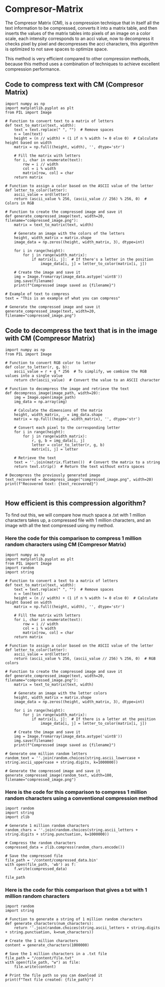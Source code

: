 # Compresor-Matrix
The Compresor Matrix (CM), is a compression technique that in itself all the text information to be compressed, converts it into a matrix table, and then inserts the values ​​of the matrix tables into pixels of an image on a color scale, each intensity corresponds to an acci value, now to decompress it checks pixel by pixel and decompresses the acci characters, this algorithm is optimized to not save spaces to optimize space.

This method is very efficient compared to other compression methods, because this method uses a combination of techniques to achieve excellent compression performance.

## Code to compress text with CM (Compresor Matrix)
```
import numpy as np
import matplotlib.pyplot as plt
from PIL import Image

# Function to convert text to a matrix of letters
def text_to_matrix(text, width):
    text = text.replace(" ", "")  # Remove spaces
    n = len(text)
    height = (n // width) + (1 if n % width != 0 else 0)  # Calculate height based on width
    matrix = np.full((height, width), '', dtype='str')
    
    # Fill the matrix with letters
    for i, char in enumerate(text):
        row = i // width
        col = i % width
        matrix[row, col] = char
    return matrix

# Function to assign a color based on the ASCII value of the letter
def letter_to_color(letter):
    ascii_value = ord(letter)
    return (ascii_value % 256, (ascii_value // 256) % 256, 0)  # Colors in RGB

# Function to create the compressed image and save it
def generate_compressed_image(text, width=20, filename="compressed_image.png"):
    matrix = text_to_matrix(text, width)
    
    # Generate an image with the colors of the letters
    height, width_matrix = matrix.shape
    image_data = np.zeros((height, width_matrix, 3), dtype=int)
    
    for i in range(height):
        for j in range(width_matrix):
            if matrix[i, j]:  # If there's a letter in the position
                image_data[i, j] = letter_to_color(matrix[i, j])
    
    # Create the image and save it
    img = Image.fromarray(image_data.astype('uint8'))
    img.save(filename)
    print(f"Compressed image saved as {filename}")

# Example of text to compress
text = "This is an example of what you can compress"

# Generate the compressed image and save it
generate_compressed_image(text, width=20, filename="compressed_image.png")

```

## Code to decompress the text that is in the image with CM (Compresor Matrix)
```
import numpy as np
from PIL import Image

# Function to convert RGB color to letter
def color_to_letter(r, g, b):
    ascii_value = r + g * 256  # To simplify, we combine the RGB values into a single value
    return chr(ascii_value)  # Convert the value to an ASCII character

# Function to decompress the image and retrieve the text
def decompress_image(image_path, width=20):
    img = Image.open(image_path)
    img_data = np.array(img)
    
    # Calculate the dimensions of the matrix
    height, width_matrix, _ = img_data.shape
    matrix = np.full((height, width_matrix), '', dtype='str')
    
    # Convert each pixel to the corresponding letter
    for i in range(height):
        for j in range(width_matrix):
            r, g, b = img_data[i, j]
            letter = color_to_letter(r, g, b)
            matrix[i, j] = letter
    
    # Retrieve the text
    text = ''.join(matrix.flatten())  # Convert the matrix to a string
    return text.strip()  # Return the text without extra spaces

# Decompress the previously generated image
text_recovered = decompress_image("compressed_image.png", width=20)
print(f"Recovered text: {text_recovered}")


```


## How efficient is this compression algorithm?
To find out this, we will compare how much space a .txt with 1 million characters takes up, a compressed file with 1 million characters, and an image with all the text compressed using my method.

### Here the code for this comparison to compress 1 million random characters using CM (Compresor Matrix)
```
import numpy as np
import matplotlib.pyplot as plt
from PIL import Image
import random
import string

# Function to convert a text to a matrix of letters
def text_to_matrix(text, width):
    text = text.replace(" ", "")  # Remove spaces
    n = len(text)
    height = (n // width) + (1 if n % width != 0 else 0)  # Calculate height based on width
    matrix = np.full((height, width), '', dtype='str')
    
    # Fill the matrix with letters
    for i, char in enumerate(text):
        row = i // width
        col = i % width
        matrix[row, col] = char
    return matrix

# Function to assign a color based on the ASCII value of the letter
def letter_to_color(letter):
    ascii_value = ord(letter)
    return (ascii_value % 256, (ascii_value // 256) % 256, 0)  # RGB colors

# Function to create the compressed image and save it
def generate_compressed_image(text, width=20, filename="compressed_image.png"):
    matrix = text_to_matrix(text, width)
    
    # Generate an image with the letter colors
    height, width_matrix = matrix.shape
    image_data = np.zeros((height, width_matrix, 3), dtype=int)
    
    for i in range(height):
        for j in range(width_matrix):
            if matrix[i, j]:  # If there is a letter at the position
                image_data[i, j] = letter_to_color(matrix[i, j])
    
    # Create the image and save it
    img = Image.fromarray(image_data.astype('uint8'))
    img.save(filename)
    print(f"Compressed image saved as {filename}")

# Generate one million random letters
random_text = ''.join(random.choices(string.ascii_lowercase + string.ascii_uppercase + string.digits, k=1000000))

# Generate the compressed image and save it
generate_compressed_image(random_text, width=100, filename="compressed_image.png")

```

### Here is the code for this comparison to compress 1 million random characters using a conventional compression method
```
import random
import string
import zlib

# Generate 1 million random characters
random_chars = ''.join(random.choices(string.ascii_letters + string.digits + string.punctuation, k=1000000))

# Compress the random characters
compressed_data = zlib.compress(random_chars.encode())

# Save the compressed file
file_path = '/content/compressed_data.bin'
with open(file_path, 'wb') as f:
    f.write(compressed_data)

file_path

```

### Here is the code for this comparison that gives a txt with 1 million random characters
```
import random
import string

# Function to generate a string of 1 million random characters
def generate_characters(num_characters):
    return ''.join(random.choices(string.ascii_letters + string.digits + string.punctuation, k=num_characters))

# Create the 1 million characters
content = generate_characters(1000000)

# Save the 1 million characters in a .txt file
file_path = "/content/file.txt"
with open(file_path, "w") as file:
    file.write(content)

# Print the file path so you can download it
print(f"Text file created: {file_path}")

```
